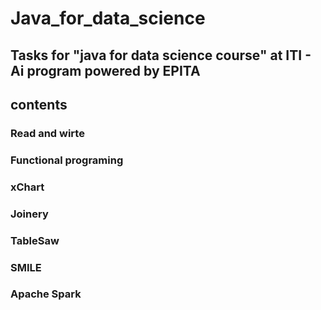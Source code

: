 # Java_for_data_science
## Tasks for "java for data science course" at ITI - Ai program powered by EPITA

## contents

### Read and wirte

### Functional programing

### xChart

### Joinery

### TableSaw

### SMILE

### Apache Spark
